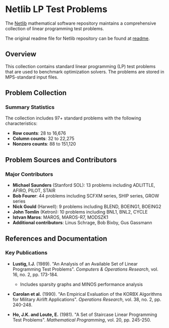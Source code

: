 # Netlib LP Test Problems

The [Netlib](https://www.netlib.org/lp/data/) mathematical software repository maintains a comprehensive collection of linear programming test problems.

The original readme file for Netlib repository can be found at [readme](https://www.netlib.org/lp/data/readme).

## Overview

This collection contains standard linear programming (LP) test problems that are used to benchmark optimization solvers. The problems are stored in MPS-standard input files.

## Problem Collection

### Summary Statistics

The collection includes 97+ standard problems with the following characteristics:
- **Row counts**: 28 to 16,676
- **Column counts**: 32 to 22,275
- **Nonzero counts**: 88 to 151,120


## Problem Sources and Contributors

### Major Contributors
- **Michael Saunders** (Stanford SOL): 13 problems including ADLITTLE, AFIRO, PILOT, STAIR
- **Bob Fourer**: 44 problems including SCFXM series, SHIP series, GROW series
- **Nick Gould** (Harwell): 9 problems including BLEND, BOEING1, BOEING2
- **John Tomlin** (Ketron): 10 problems including BNL1, BNL2, CYCLE
- **Istvan Maros**: MAROS, MAROS-R7, MODSZK1
- **Additional contributors**: Linus Schrage, Bob Bixby, Gus Gassmann

## References and Documentation

### Key Publications
- **Lustig, I.J.** (1989). "An Analysis of an Available Set of Linear Programming Test Problems". *Computers & Operations Research*, vol. 16, no. 2, pp. 173-184.
  - Includes sparsity graphs and MINOS performance analysis

- **Carolan et al.** (1990). "An Empirical Evaluation of the KORBX Algorithms for Military Airlift Applications". *Operations Research*, vol. 38, no. 2, pp. 240-248.

- **Ho, J.K. and Loute, E.** (1981). "A Set of Staircase Linear Programming Test Problems". *Mathematical Programming*, vol. 20, pp. 245-250.


